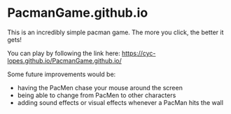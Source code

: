 # PacmanGame.github.io
This is an incredibly simple pacman game. The more you click, the better it gets!

You can play by following the link here: https://cyc-lopes.github.io/PacmanGame.github.io/


Some future improvements would be:

- having the PacMen chase your mouse around the screen
- being able to change from PacMen to other characters
- adding sound effects or visual effects whenever a PacMan hits the wall
